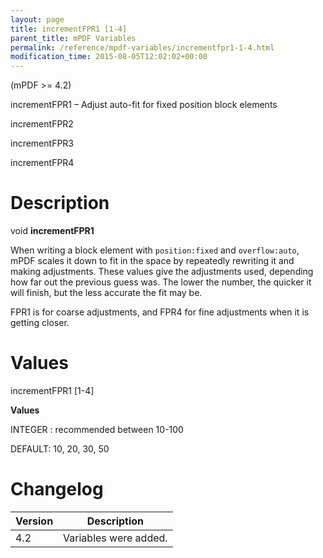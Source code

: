 ```yaml
---
layout: page
title: incrementFPR1 [1-4]
parent_title: mPDF Variables
permalink: /reference/mpdf-variables/incrementfpr1-1-4.html
modification_time: 2015-08-05T12:02:02+00:00
---
```


<p>(mPDF &gt;= 4.2)</p>
<p>incrementFPR1 – Adjust auto-fit for fixed position block elements

incrementFPR2

incrementFPR3

incrementFPR4</p>

# Description

<p class="manual_block">void <b>incrementFPR1</b></p>
<p>When writing a block element with <code>position:fixed</code> and <code>overflow:auto</code>, mPDF scales it down to fit in the space by repeatedly rewriting it and making adjustments. These values give the adjustments used, depending how far out the previous guess was. The lower the number, the quicker it will finish, but the less accurate the fit may be.</p>
<p>FPR1 is for coarse adjustments, and FPR4 for fine adjustments when it is getting closer.

</p>

# Values

<p class="manual_param_dt"><span class="parameter">incrementFPR1 [1-4]</span>&nbsp;<span class="smallblock"></span></p>
<p class="manual_param_dd"><b>Values</b>

<span class="smallblock">INTEGER </span>: recommended between 10-100

<span class="smallblock"></span><span class="smallblock">DEFAULT</span>: 10, 20, 30, 50</p>

# Changelog

<table class="table"> <thead>
<tr> <th>Version</th><th>Description</th> </tr>
</thead> <tbody>
<tr>
<td>4.2</td>
<td>Variables were added.</td>
</tr>
</tbody> </table>

